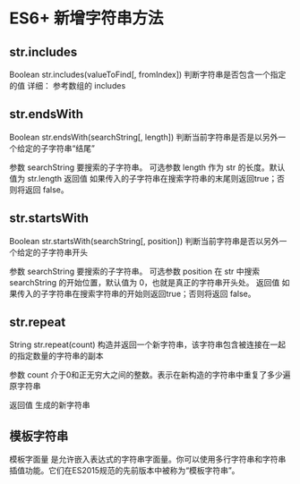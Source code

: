 # ES6+ 新增字符串方法

## str.includes
Boolean str.includes(valueToFind[, fromIndex]) 判断字符串是否包含一个指定的值
详细： 参考数组的 includes

## str.endsWith
Boolean str.endsWith(searchString[, length]) 判断当前字符串是否是以另外一个给定的子字符串“结尾”

参数
    searchString
        要搜索的子字符串。
可选参数
    length
        作为 str 的长度。默认值为 str.length
返回值
    如果传入的子字符串在搜索字符串的末尾则返回true；否则将返回 false。

## str.startsWith
Boolean str.startsWith(searchString[, position]) 判断当前字符串是否以另外一个给定的子字符串开头

参数
    searchString
        要搜索的子字符串。
可选参数
    position
        在 str 中搜索 searchString 的开始位置，默认值为 0，也就是真正的字符串开头处。
返回值
    如果传入的子字符串在搜索字符串的开始则返回true；否则将返回 false。

## str.repeat

String str.repeat(count) 构造并返回一个新字符串，该字符串包含被连接在一起的指定数量的字符串的副本

参数
    count
        介于0和正无穷大之间的整数。表示在新构造的字符串中重复了多少遍原字符串

返回值
    生成的新字符串

## 模板字符串
模板字面量 是允许嵌入表达式的字符串字面量。你可以使用多行字符串和字符串插值功能。它们在ES2015规范的先前版本中被称为“模板字符串”。    